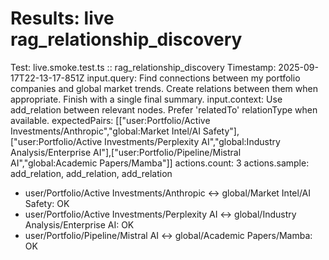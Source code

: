 # Results: live rag_relationship_discovery
Test: live.smoke.test.ts :: rag_relationship_discovery
Timestamp: 2025-09-17T22-13-17-851Z
input.query: Find connections between my portfolio companies and global market trends. Create relations between them when appropriate. Finish with a single final summary.
input.context: Use add_relation between relevant nodes. Prefer 'relatedTo' relationType when available.
expectedPairs: [["user:Portfolio/Active Investments/Anthropic","global:Market Intel/AI Safety"],["user:Portfolio/Active Investments/Perplexity AI","global:Industry Analysis/Enterprise AI"],["user:Portfolio/Pipeline/Mistral AI","global:Academic Papers/Mamba"]]
actions.count: 3
actions.sample: add_relation, add_relation, add_relation
- user/Portfolio/Active Investments/Anthropic <-> global/Market Intel/AI Safety: OK
- user/Portfolio/Active Investments/Perplexity AI <-> global/Industry Analysis/Enterprise AI: OK
- user/Portfolio/Pipeline/Mistral AI <-> global/Academic Papers/Mamba: OK
